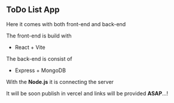 ## ToDo List App 

Here it comes with both front-end and back-end 

The front-end is build with
- React + Vite

The back-end is consist of
- Express + MongoDB

With the **Node.js** it is connecting the server

It will be soon publish in vercel and links will be provided **ASAP**...!

